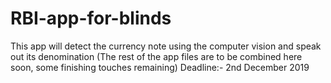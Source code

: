 # RBI-app-for-blinds
This app will detect the currency note using the computer vision and speak out its denomination
(The rest of the app files are to be combined here soon, some finishing touches remaining)
Deadline:- 2nd December 2019
